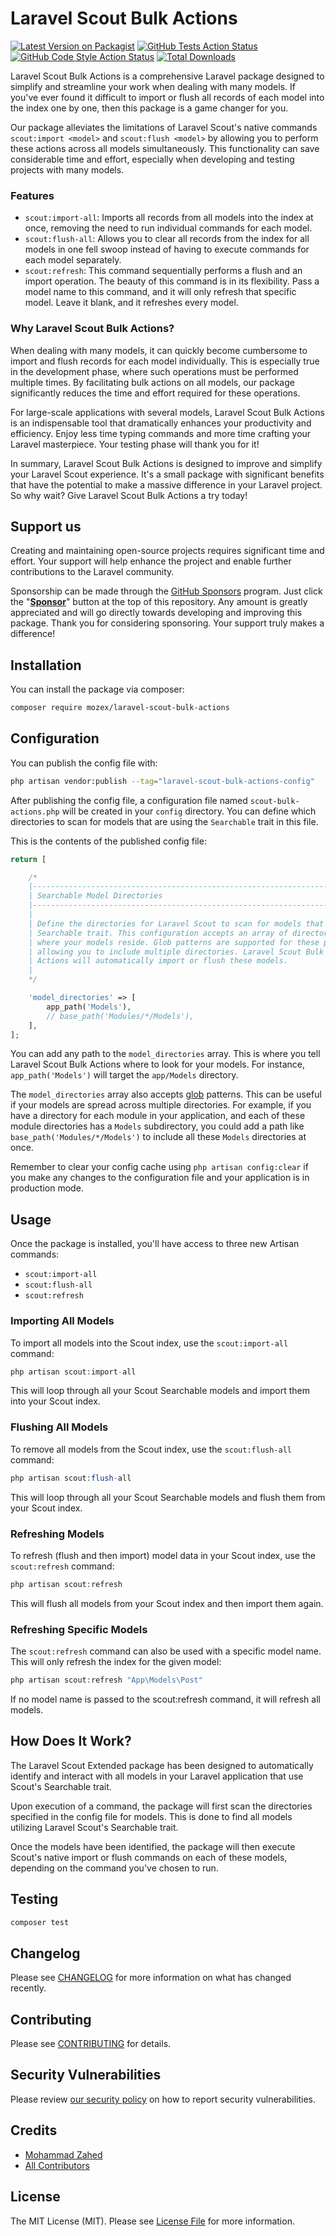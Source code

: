 # Laravel Scout Bulk Actions

[![Latest Version on Packagist](https://img.shields.io/packagist/v/mozex/laravel-scout-bulk-actions.svg?style=flat-square)](https://packagist.org/packages/mozex/laravel-scout-bulk-actions)
[![GitHub Tests Action Status](https://img.shields.io/github/actions/workflow/status/mozex/laravel-scout-bulk-actions/run-tests.yml?branch=main&label=tests&style=flat-square)](https://github.com/mozex/laravel-scout-bulk-actions/actions?query=workflow%3Arun-tests+branch%3Amain)
[![GitHub Code Style Action Status](https://img.shields.io/github/actions/workflow/status/mozex/laravel-scout-bulk-actions/fix-php-code-style-issues.yml?branch=main&label=code%20style&style=flat-square)](https://github.com/mozex/laravel-scout-bulk-actions/actions?query=workflow%3A"Fix+PHP+code+style+issues"+branch%3Amain)
[![Total Downloads](https://img.shields.io/packagist/dt/mozex/laravel-scout-bulk-actions.svg?style=flat-square)](https://packagist.org/packages/mozex/laravel-scout-bulk-actions)

Laravel Scout Bulk Actions is a comprehensive Laravel package designed to simplify and streamline your work when dealing with many models. If you've ever found it difficult to import or flush all records of each model into the index one by one, then this package is a game changer for you.

Our package alleviates the limitations of Laravel Scout's native commands `scout:import <model>` and `scout:flush <model>` by allowing you to perform these actions across all models simultaneously. This functionality can save considerable time and effort, especially when developing and testing projects with many models.

### Features

- `scout:import-all`: Imports all records from all models into the index at once, removing the need to run individual
commands for each model.
- `scout:flush-all`: Allows you to clear all records from the index for all models in one fell swoop instead of having to execute commands for each model separately.
- `scout:refresh`: This command sequentially performs a flush and an import operation. The beauty of this command is in its flexibility. Pass a model name to this command, and it will only refresh that specific model. Leave it blank, and it refreshes every model.

### Why Laravel Scout Bulk Actions?

When dealing with many models, it can quickly become cumbersome to import and flush records for each model individually. This is especially true in the development phase, where such operations must be performed
multiple times. By facilitating bulk actions on all models, our package significantly reduces the time and effort
required for these operations.

For large-scale applications with several models, Laravel Scout Bulk Actions is an indispensable tool that dramatically enhances your productivity and efficiency. Enjoy less time typing commands and more time crafting your Laravel masterpiece. Your testing phase will thank you for it!

In summary, Laravel Scout Bulk Actions is designed to improve and simplify your Laravel Scout experience. It's a small package with significant benefits that have the potential to make a massive difference in your Laravel project. So why wait? Give Laravel Scout Bulk Actions a try today!

## Support us

Creating and maintaining open-source projects requires significant time and effort. Your support will help enhance the project and enable further contributions to the Laravel community.

Sponsorship can be made through the [GitHub Sponsors](https://github.com/sponsors/mozex) program. Just click the "**[Sponsor](https://github.com/sponsors/mozex)**" button at the top of this repository. Any amount is greatly appreciated and will go directly towards developing and improving this package.
Thank you for considering sponsoring. Your support truly makes a difference!

## Installation

You can install the package via composer:

```bash
composer require mozex/laravel-scout-bulk-actions
```

## Configuration

You can publish the config file with:

```bash
php artisan vendor:publish --tag="laravel-scout-bulk-actions-config"
```

After publishing the config file, a configuration file named `scout-bulk-actions.php` will be created in your `config`
directory. You can define which directories to scan for models that are using the `Searchable` trait in this file.

This is the contents of the published config file:

```php
return [

    /*
    |--------------------------------------------------------------------------
    | Searchable Model Directories
    |--------------------------------------------------------------------------
    |
    | Define the directories for Laravel Scout to scan for models that use the
    | Searchable trait. This configuration accepts an array of directory paths
    | where your models reside. Glob patterns are supported for these paths,
    | allowing you to include multiple directories. Laravel Scout Bulk
    | Actions will automatically import or flush these models.
    |
    */

    'model_directories' => [
        app_path('Models'),
        // base_path('Modules/*/Models'),
    ],
];
```

You can add any path to the `model_directories` array. This is where you tell Laravel Scout Bulk Actions where to look for your models. For instance, `app_path('Models')` will target the `app/Models` directory.

The `model_directories` array also accepts [glob](https://www.php.net/manual/en/function.glob.php) patterns. This can be useful if your models are spread across multiple directories. For example, if you have a directory for each module in your application, and each of these module directories has a `Models` subdirectory, you could add a path like `base_path('Modules/*/Models')` to include all these `Models` directories at once.

Remember to clear your config cache using `php artisan config:clear` if you make any changes to the configuration file and
your application is in production mode.

## Usage

Once the package is installed, you'll have access to three new Artisan commands:

- `scout:import-all`
- `scout:flush-all`
- `scout:refresh`

### Importing All Models

To import all models into the Scout index, use the `scout:import-all` command:

```php
php artisan scout:import-all
```

This will loop through all your Scout Searchable models and import them into your Scout index.

### Flushing All Models

To remove all models from the Scout index, use the `scout:flush-all` command:

```php
php artisan scout:flush-all
```

This will loop through all your Scout Searchable models and flush them from your Scout index.

### Refreshing Models

To refresh (flush and then import) model data in your Scout index, use the `scout:refresh` command:

```php
php artisan scout:refresh
```

This will flush all models from your Scout index and then import them again.

### Refreshing Specific Models

The `scout:refresh` command can also be used with a specific model name. This will only refresh the index for the given
model:

```php
php artisan scout:refresh "App\Models\Post"
```

If no model name is passed to the scout:refresh command, it will refresh all models.

## How Does It Work?

The Laravel Scout Extended package has been designed to automatically identify and interact with all models in your
Laravel application that use Scout's Searchable trait.

Upon execution of a command, the package will first scan the directories specified in the config file for models. This
is done to find all models utilizing Laravel Scout's Searchable trait.

Once the models have been identified, the package will then execute Scout's native import or flush commands on each of
these models, depending on the command you've chosen to run.


## Testing

```bash
composer test
```

## Changelog

Please see [CHANGELOG](CHANGELOG.md) for more information on what has changed recently.

## Contributing

Please see [CONTRIBUTING](CONTRIBUTING.md) for details.

## Security Vulnerabilities

Please review [our security policy](../../security/policy) on how to report security vulnerabilities.

## Credits

- [Mohammad Zahed](https://github.com/mozex)
- [All Contributors](../../contributors)

## License

The MIT License (MIT). Please see [License File](LICENSE.md) for more information.

